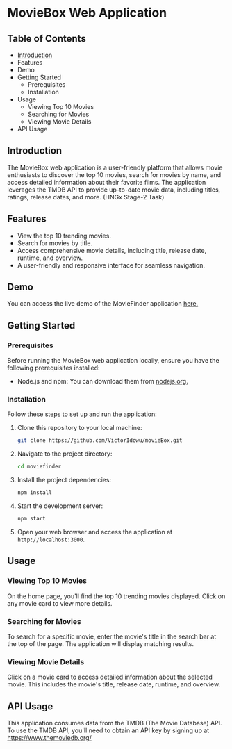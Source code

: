 # MovieBox Web Application

## Table of Contents

- [Introduction](#introduction)
- Features
- Demo
- Getting Started
  - Prerequisites
  - Installation
- Usage
  - Viewing Top 10 Movies
  - Searching for Movies
  - Viewing Movie Details
- API Usage

## Introduction

The MovieBox web application is a user-friendly platform that allows movie enthusiasts to discover the top 10 movies, search for movies by name, and access detailed information about their favorite films. The application leverages the TMDB API to provide up-to-date movie data, including titles, ratings, release dates, and more.
(HNGx Stage-2 Task)

## Features

- View the top 10 trending movies.
- Search for movies by title.
- Access comprehensive movie details, including title, release date, runtime, and overview.
- A user-friendly and responsive interface for seamless navigation.

## Demo

You can access the live demo of the MovieFinder application <a href="https://www.movieBox.vercel.app" >here.</a>

## Getting Started

### Prerequisites

Before running the MovieBox web application locally, ensure you have the following prerequisites installed:

- Node.js and npm: You can download them from <a href="https://nodejs.org/" >nodejs.org.</a>

### Installation

Follow these steps to set up and run the application:

1. Clone this repository to your local machine:

   ```bash
   git clone https://github.com/VictorIdowu/movieBox.git
   ```

2. Navigate to the project directory:

   ```bash
   cd moviefinder
   ```

3. Install the project dependencies:

   ```bash
   npm install
   ```

4. Start the development server:

   ```bash
   npm start
   ```

5. Open your web browser and access the application at `http://localhost:3000`.

## Usage

### Viewing Top 10 Movies

On the home page, you'll find the top 10 trending movies displayed. Click on any movie card to view more details.

### Searching for Movies

To search for a specific movie, enter the movie's title in the search bar at the top of the page. The application will display matching results.

### Viewing Movie Details

Click on a movie card to access detailed information about the selected movie. This includes the movie's title, release date, runtime, and overview.

## API Usage

This application consumes data from the TMDB (The Movie Database) API. To use the TMDB API, you'll need to obtain an API key by signing up at https://www.themoviedb.org/
